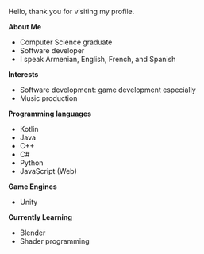 Hello, thank you for visiting my profile.

**About Me**
- Computer Science graduate
- Software developer
- I speak Armenian, English, French, and Spanish

**Interests**
- Software development: game development especially
- Music production

**Programming languages**
- Kotlin
- Java
- C++
- C#
- Python
- JavaScript (Web)

**Game Engines**
- Unity

**Currently Learning**
- Blender
- Shader programming
